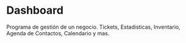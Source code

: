 # Dashboard
Programa de gestión de un negocio. Tickets, Estadisticas, Inventario, Agenda de Contactos, Calendario y mas.
